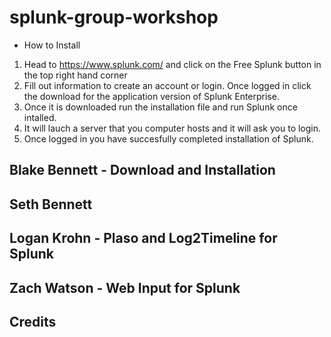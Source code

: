 # splunk-group-workshop
- How to Install
1. Head to https://www.splunk.com/ and click on the Free Splunk button in the top right hand corner
2. Fill out information to create an account or login. Once logged in click the download for the application version of Splunk Enterprise.
3. Once it is downloaded run the installation file and run Splunk once intalled.
4. It will lauch a server that you computer hosts and it will ask you to login.
5. Once logged in you have succesfully completed installation of Splunk.

## Blake Bennett - Download and Installation

## Seth Bennett

## Logan Krohn - Plaso and Log2Timeline for Splunk

## Zach Watson - Web Input for Splunk

## Credits
